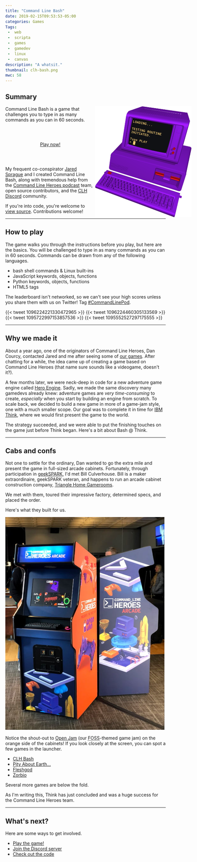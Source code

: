 ```yaml
---
title: "Command Line Bash"
date: 2019-02-15T09:53:53-05:00
categories: Games
Tags:
 -  web
 -  scripta
 -  games
 -  gamedev
 -  linux
 -  canvas
description: "A whatsit."
thumbnail: clh-bash.png
mwc: 58
---
```


## Summary

<img src="ibm-5150.png" class="float-comp">

<style>
.float-comp {
  shape-outside: url(ibm-5150.png);
  float: right;
  shape-margin: 16px;
  margin-right: -16%;
  max-width: 60%;
}
</style>

Command Line Bash is a game that challenges you to type in as many commands as you can in 60 seconds.

<center style="margin: 60px auto;">
<a class="pbp-btn" href="https://www.redhat.com/en/command-line-heroes/bash/index.html">Play now!</a>
</center>

My frequent co-conspirator [Jared Sprague][jsprague] and I created Command Line Bash, along with tremendous help from the [Command Line Heroes podcast][clh] team, open source contributors, and the [CLH Discord][discord] community.

If you're into code, you're welcome to [view source][source].  Contributions welcome!

---

## How to play

The game walks you through the instructions before you play, but here are the basics.  You will be challenged to type in as many commands as you can in 60 seconds.  Commands can be drawn from any of the following languages.

 - bash shell commands & Linux built-ins
 - JavaScript keywords, objects, functions
 - Python keywords, objects, functions
 - HTML5 tags

The leaderboard isn't networked, so we can't see your high scores unless you share them with us on Twitter!  Tag [#CommandLinePod][clh-tw].

<style>
twitter-widget {
  width: 100% !important;
}
</style>

<div class="beside">
 <!--style="
width: 100%;
display: grid;
grid-template-columns: 1fr 1fr;
grid-gap: 10px;
"-->
{{< tweet 1096224221330472965 >}}
{{< tweet 1096224460305133569 >}}
{{< tweet 1095722997153857536 >}}
{{< tweet 1095552527297175555 >}}

</div>

---

## Why we made it

About a year ago, one of the originators of Command Line Heroes, Dan Courcy, contacted Jared and me after seeing some of [our games][scripta].  After chatting for a while, the idea came up of creating a game based on Command Line Heroes (that name sure sounds like a videogame, doesn't it?).

A few months later, we were neck-deep in code for a new adventure game engine called [Hero Engine][hero-eng]. Sadly, we made the same discovery many gamedevs already knew: adventure games are _very time-consuming_ to create, *especially* when you start by building an engine from scratch.  To scale back, we decided to build a new game in more of a game-jam style, one with a much smaller scope.  Our goal was to complete it in time for [IBM Think][think], where we would first present the game to the world.

The strategy succeeded, and we were able to put the finishing touches on the game just before Think began.  Here's a bit about Bash @ Think.

---

## Cabs and confs

Not one to settle for the ordinary, Dan wanted to go the extra mile and present the game in full-sized arcade cabinets.  Fortunately, through participation in [geekSPARK][geekspark], I'd met Bill Culverhouse.  Bill is a maker extraordinaire, geekSPARK veteran, and happens to run an arcade cabinet construction company, [Triangle Home Gamerooms][trihg].

We met with them, toured their impressive factory, determined specs, and placed the order.

Here's what they built for us.

![Command Line Heroes arcade cabinets](cabs.jpg)

Notice the shout-out to [Open Jam][oj] (our <abbr title="free and open-source software">FOSS</abbr>-themed game jam) on the orange side of the cabinets!  If you look closely at the screen, you can spot a few games in the launcher.

 - [CLH Bash][game]
 - [Pity About Earth...][pae]
 - [Fleshgod][fleshgod]
 - [Zorbio][zorb]

Several more games are below the fold.

As I'm writing this, Think has just concluded and was a huge success for the Command Line Heroes team.

---

## What's next?

Here are some ways to get involved.

 - <a href="https://www.redhat.com/en/command-line-heroes/bash/index.html">Play the game!</a>
 - [Join the Discord server][discord]
 - [Check out the code][source]


[game]: https://www.redhat.com/en/command-line-heroes/bash/index.html
[source]: https://github.com/CommandLineHeroes/clh-bash
[scripta]: http://scripta.co
[hero-eng]: https://github.com/CommandLineHeroes/hero-engine
[clh]: https://www.redhat.com/en/command-line-heroes
[jsprague]: https://twitter.com/caramelcode
[discord]: https://discord.gg/DYEGmFc
[phaser]: https://www.phaser.io/phaser://www.phaser.io/phaser3
[tiled]: https://www.mapeditor.org/
[spec]: https://github.com/CommandLineHeroes/hero-engine/blob/master/doc/spec.md
[think]: https://www.ibm.com/events/think/
[trihg]: https://www.trihg.com/
[oj]: http://openjam.io
[fleshgod]: https://itch.io/jam/open-jam-2018/rate/314668
[pae]: http://pae.fun
[zorb]: https://zorb.io
[clh-tw]: https://twitter.com/hashtag/commandlinepod?src=hash
[geekspark]: /tags/geekspark/
